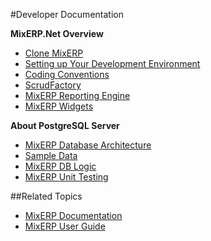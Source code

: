 #Developer Documentation

**MixERP.Net Overview**

* [Clone MixERP](clone-mixerp.md)
* [Setting up Your Development Environment](setting-up-your-development-environment.md)
* [Coding Conventions](coding-conventions.md)
* [ScrudFactory](scrudfactory.md)
* [MixERP Reporting Engine](reporting-engine.md)
* [MixERP Widgets](mixerp-widgets.md)

**About PostgreSQL Server**

* [MixERP Database Architecture](http://mixerp.org/erp/db-docs) 
* [Sample Data](../database/sample-data.md)
* [MixERP DB Logic](http://mixerp.org/erp/db-docs/functions.html)
* [MixERP Unit Testing](../database/postgresql-unit-testing.md)

##Related Topics
* [MixERP Documentation](../index.md)
* [MixERP User Guide](../user-guide/index.md)
